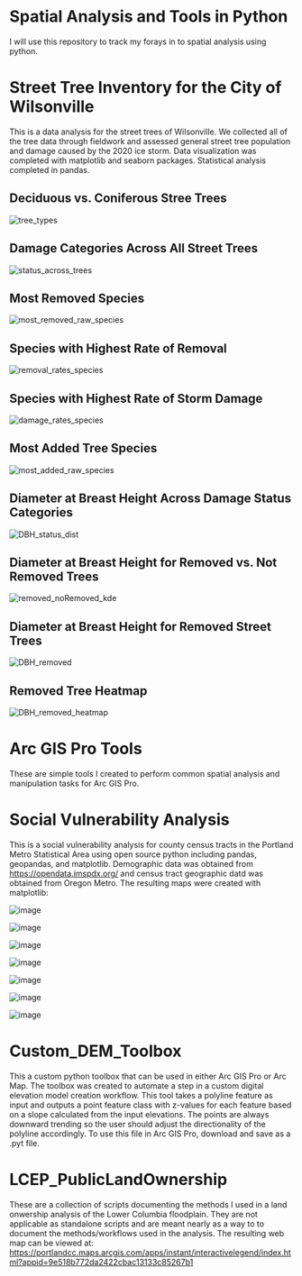 # Spatial Analysis and Tools in Python
I will use this repository to track my forays in to spatial analysis using python.

# Street Tree Inventory for the City of Wilsonville
This is a data analysis for the street trees of Wilsonville. We collected all of the tree data through fieldwork and assessed general street tree population and damage caused by the 2020 ice storm. Data visualization was completed with matplotlib and seaborn packages. Statistical analysis completed in pandas.

## Deciduous vs. Coniferous Stree Trees

![tree_types](https://user-images.githubusercontent.com/68084325/134935742-aaf2b886-0a70-48c2-b800-6590025be09d.png)

## Damage Categories Across All Street Trees

![status_across_trees](https://user-images.githubusercontent.com/68084325/134935838-dc9c0d5c-88fa-49b1-80be-60fe337a53bc.png)

## Most Removed Species

![most_removed_raw_species](https://user-images.githubusercontent.com/68084325/134936193-6c8e3336-b66b-4fde-af00-c5921570c285.png)

## Species with Highest Rate of Removal

![removal_rates_species](https://user-images.githubusercontent.com/68084325/134936333-6e9f3c33-3654-4a69-957e-4082d23a7928.png)

## Species with Highest Rate of Storm Damage

![damage_rates_species](https://user-images.githubusercontent.com/68084325/134936806-18f47461-29d3-44b6-a8c3-60ec7d8a9aae.png)

## Most Added Tree Species

![most_added_raw_species](https://user-images.githubusercontent.com/68084325/134936941-c773a9fc-a130-43f3-95c2-d03934af4d6a.png)

## Diameter at Breast Height Across Damage Status Categories

![DBH_status_dist](https://user-images.githubusercontent.com/68084325/134937104-3372d177-8acc-4ca1-beb1-2874eb00832f.png)

## Diameter at Breast Height for Removed vs. Not Removed Trees

![removed_noRemoved_kde](https://user-images.githubusercontent.com/68084325/134937289-56e220ce-da33-451f-b796-ae3dcc1b7d85.png)

## Diameter at Breast Height for Removed Street Trees

![DBH_removed](https://user-images.githubusercontent.com/68084325/134937457-14f422dc-5a62-485c-90b7-f892cb9848bf.png)

## Removed Tree Heatmap

![DBH_removed_heatmap](https://user-images.githubusercontent.com/68084325/134937582-f3dabd20-e9c4-44b4-8514-c498ae765b46.png)


# Arc GIS Pro Tools
These are simple tools I created to perform common spatial analysis and manipulation tasks for Arc GIS Pro. 
 
# Social Vulnerability Analysis
This is a social vulnerability analysis for county census tracts in the Portland Metro Statistical Area using open source python including pandas, geopandas, and matplotlib. Demographic data was obtained from https://opendata.imspdx.org/ and census tract geographic datd was obtained from Oregon Metro. The resulting maps were created with matplotlib:


![image](https://user-images.githubusercontent.com/68084325/110257512-1ff38c00-7f53-11eb-841a-1ae2259ce0eb.png)

![image](https://user-images.githubusercontent.com/68084325/110257529-34378900-7f53-11eb-9ee8-aabec9a8a136.png)

![image](https://user-images.githubusercontent.com/68084325/110257554-431e3b80-7f53-11eb-9fb8-417eda669c05.png)

![image](https://user-images.githubusercontent.com/68084325/110257579-503b2a80-7f53-11eb-92de-06564ce56759.png)

![image](https://user-images.githubusercontent.com/68084325/110257590-5fba7380-7f53-11eb-98d0-ee6ac03adce9.png)

![image](https://user-images.githubusercontent.com/68084325/110257598-6b0d9f00-7f53-11eb-9c3e-92e442c68959.png)

![image](https://user-images.githubusercontent.com/68084325/110257606-782a8e00-7f53-11eb-9db3-fc738ff11be8.png)

# Custom_DEM_Toolbox
This a custom python toolbox that can be used in either Arc GIS Pro or Arc Map. The toolbox was created to automate a step in a custom digital elevation model creation workflow. This tool takes a polyline feature as input and outputs a point feature class with z-values for each feature based on a slope calculated from the input elevations. The points are always downward trending so the user should adjust the directionality of the polyline accordingly. To use this file in Arc GIS Pro, download and save as a .pyt file.

# LCEP_PublicLandOwnership
These are a collection of scripts documenting the methods I used in a land onwership analysis of the Lower Columbia floodplain. They are not applicable as standalone scripts and are meant nearly as a way to to document the methods/workflows used in the analysis. The resulting web map can be viewed at: 
https://portlandcc.maps.arcgis.com/apps/instant/interactivelegend/index.html?appid=9e518b772da2422cbac13133c85267b1 
